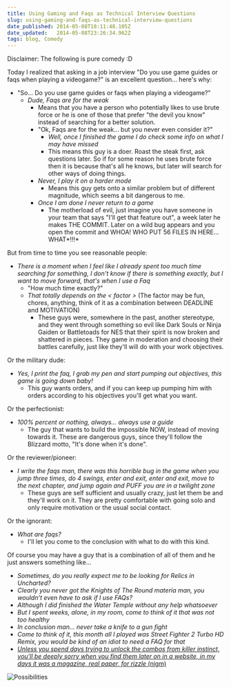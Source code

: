 ```yaml
---
title: Using Gaming and Faqs as Technical Interview Questions
slug: using-gaming-and-faqs-as-technical-interview-questions
date_published: 2014-05-08T18:11:48.105Z
date_updated:   2014-05-08T23:26:34.962Z
tags: blog, Comedy
---
```


Disclaimer: The following is pure comedy :D

Today I realized that asking in a job interview "Do you use game guides or faqs when playing a videogame?" is an excellent question... here's why:

- "So... Do you use game guides or faqs when playing a videogame?"
  - *Dude, Faqs are for the weak* 
      - Means that you have a person who potentially likes to use brute force or he is one of those that prefer "the devil you know" instead of searching for a better solution.
	- "Ok, Faqs are for the weak... but you never even consider it?"
    	- *Well, once I finished the game I do check some info on what I may have missed*
      	- This means this guy is a doer. Roast the steak first, ask questions later. So if for some reason he uses brute force then it is because that's all he knows, but later will search for other ways of doing things. 
	- *Never, I play it on a harder mode*
		- Means this guy gets onto a similar problem but of different magnitude, which seems a bit dangerous to me.
	- *Once I am done I never return to a game*
		- The motherload of evil, just imagine you have someone in your team that says "I'll get that feature out", a week later he makes THE COMMIT. Later on a wild bug appears and you open the commit and WHOA! WHO PUT 56 FILES IN HERE... WHAT*!!!*

But from time to time you see reasonable people:

- *There is a moment when I feel like I already spent too much time searching for something, I don't know if there is something exactly, but I want to move forward, that's when I use a Faq*
	- "How much time exactly?"
	- *That totally depends on the &lt; factor &gt;* (The factor may be fun, chores, anything, think of it as a combination between DEADLINE and MOTIVATION) 
		- These guys were, somewhere in the past, another stereotype, and they went through something so evil like Dark Souls or Ninja Gaiden or Battletoads for NES that their spirit is now broken and shattered in pieces. They game in moderation and choosing their battles carefully, just like they'll will do with your work objectives. 

Or the military dude:

- *Yes, I print the faq, I grab my pen and start pumping out objectives, this game is going down baby!*
	- This guy wants orders, and if you can keep up pumping him with orders according to his objectives you'll get what you want.

Or the perfectionist:

- *100% percent or nothing, always... always use a guide*
	- The guy that wants to build the impossible NOW, instead of moving towards it. These are dangerous guys, since they'll follow the Blizzard motto, "It's done when it's done".

Or the reviewer/pioneer:

- *I write the faqs man, there was this horrible bug in the game when you jump three times, do 4 swings, enter and exit, enter and exit, move to the next chapter, and jump again and PUFF you are in a twilight zone*
	- These guys are self sufficient and usually crazy, just let them be and they'll work on it. They are pretty comfortable with going solo and only require motivation or the usual social contact. 

Or the ignorant:

- *What are faqs?*
	- I'll let you come to the conclusion with what to do with this kind.

Of course you may have a guy that is a combination of all of them and he just answers something like...

- *Sometimes, do you really expect me to be looking for Relics in Uncharted?*
- *Clearly you never got the Knights of The Round materia man, you wouldn't even have to ask if I use FAQs?*
- *Although I did finished the Water Temple without any help whatsoever*
- *But I spent weeks, alone, in my room, come to think of it that was not too healthy*
- *In conclusion man... never take a knife to a gun fight*
- *Come to think of it, this month all I played was Street Fighter 2 Turbo HD Remix, you would be kind of an idiot to need a FAQ for that*
- [*Unless you spend days trying to unlock the combos from killer instinct, you'll be deeply sorry when you find them later on in a website, in my days it was a magazine, real paper, for rizzle* (nigm)](http://blog.nextialab.com)

![Possibilities](http://www.quickmeme.com/img/4b/4b7c9162b034b73deff08c8f63dc6cb4cbd3430ddacd5c2746d2d1142a8e8eb4.jpg)
